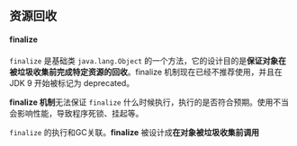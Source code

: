 ## 资源回收

#### finalize

`finalize` 是基础类 `java.lang.Object` 的一个方法，它的设计目的是**保证对象在被垃圾收集前完成特定资源的回收**。finalize 机制现在已经不推荐使用，并且在 JDK 9 开始被标记为 deprecated。

**finalize 机制**无法保证 `finalize` 什么时候执行，执行的是否符合预期。使用不当会影响性能，导致程序死锁、挂起等。

`finalize` 的执行和GC关联。**finalize** 被设计成**在对象被垃圾收集前调用**